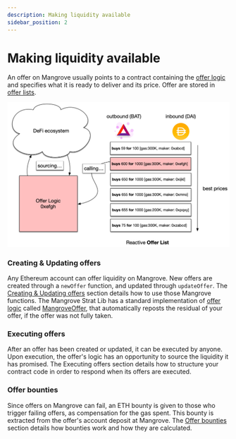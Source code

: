 ```yaml
---
description: Making liquidity available
sidebar_position: 2
---
```


# Making liquidity available

An offer on Mangrove usually points to a contract containing the [offer logic](../../../contracts/technical-references/taking-and-making-offers/reactive-offer/maker-contract.md) and specifies what it is ready to deliver and its price. Offer are stored in [offer lists](../../../contracts/technical-references//taking-and-making-offers/offer-list.md).

![When a reactive Offer is matched, the contract implementing its logic is called by Mangrove](../../../static/img/assets/MakerOffer.png)

### Creating & Updating offers

Any Ethereum account can offer liquidity on Mangrove. New offers are created through a `newOffer` function, and updated through `updateOffer`. The [Creating & Updating offers](../../../contracts/technical-references/taking-and-making-offers/reactive-offer/README.md) section details how to use those Mangrove functions. The Mangrove Strat Lib has a standard implementation of [offer logic](../../../contracts/technical-references//taking-and-making-offers/reactive-offer/maker-contract.md) called [MangroveOffer](mangrove-offer.md), that automatically reposts the residual of your offer, if the offer was not fully taken.

### Executing offers

After an offer has been created or updated, it can be executed by anyone. Upon execution, the offer's logic has an opportunity to source the liquidity it has promised. The Executing offers section details how to structure your contract code in order to respond when its offers are executed.

### Offer bounties

Since offers on Mangrove can fail, an ETH bounty is given to those who trigger failing offers, as compensation for the gas spent. This bounty is extracted from the offer's account deposit at Mangrove. The [Offer bounties](./#offer-bounties) section details how bounties work and how they are calculated.
